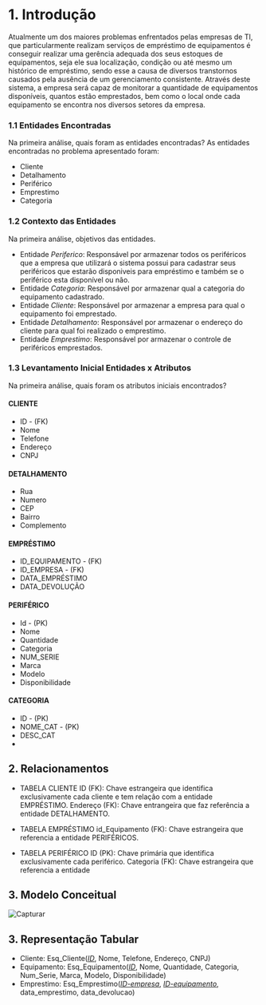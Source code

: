 # 1. Introdução

Atualmente um dos maiores problemas enfrentados pelas empresas de TI, que particularmente realizam serviços de empréstimo de equipamentos é conseguir realizar uma gerência adequada dos seus estoques de equipamentos, seja ele sua localização, condição ou até mesmo um histórico de empréstimo, sendo esse a causa de diversos transtornos causados pela ausência de um gerenciamento consistente. Através deste sistema, a empresa será capaz de monitorar a quantidade de equipamentos disponíveis, quantos estão emprestados, bem como o local onde cada equipamento se encontra nos diversos setores da empresa. 


### 1.1 Entidades Encontradas
Na primeira análise, quais foram as entidades encontradas?
As entidades encontradas no problema apresentado foram:
- Cliente
- Detalhamento
- Periférico
- Emprestimo
- Categoria

### 1.2 Contexto das Entidades

Na primeira análise, objetivos das entidades.

- Entidade _Periferico_: Responsável por armazenar todos os periféricos que a empresa que utilizará o sistema possui para cadastrar seus periféricos que estarão disponiveis para empréstimo e também se o periférico esta disponível ou não.
- Entidade _Categoria_: Responsável por armazenar qual a categoria do equipamento cadastrado.
- Entidade _Cliente_: Responsável por armazenar a empresa para qual o equipamento foi emprestado.
- Entidade _Detalhamento_: Responsável por armazenar o endereço do cliente para qual foi realizado o emprestimo.
- Entidade _Emprestimo_: Responsável por armazenar o controle de periféricos emprestados.


### 1.3  Levantamento Inicial Entidades x Atributos

Na primeira análise, quais foram os atributos iniciais encontrados?

#### CLIENTE
- ID - (FK)
- Nome
- Telefone
- Endereço
- CNPJ

#### DETALHAMENTO
- Rua
- Numero
- CEP
- Bairro
- Complemento
  
#### EMPRÉSTIMO

- ID_EQUIPAMENTO - (FK)
- ID_EMPRESA - (FK)
- DATA_EMPRÉSTIMO
- DATA_DEVOLUÇÃO

#### PERIFÉRICO
- Id - (PK)
- Nome
- Quantidade
- Categoria
- NUM_SERIE
- Marca
- Modelo
- Disponibilidade
  
#### CATEGORIA
- ID - (PK)
- NOME_CAT - (PK)
- DESC_CAT
- 
## 2. Relacionamentos
- TABELA CLIENTE
  ID (FK): Chave estrangeira que identifica exclusivamente cada cliente e tem relação com a entidade EMPRÉSTIMO.
  Endereço (FK): Chave entrangeira que faz referência a entidade DETALHAMENTO.
  
- TABELA EMPRÉSTIMO
  id_Equipamento (FK): Chave estrangeira que referencia a entidade PERIFÉRICOS.
  
- TABELA PERIFÉRICO
  ID (PK): Chave primária que identifica exclusivamente cada periférico.
  Categoria (FK): Chave estrangeira que referencia a entidade

## 3. Modelo Conceitual
![Capturar](https://github.com/ICEI-PUC-Minas-PPC-CC/ppc-cc-2023-2-bd-noite-db-ti/assets/43485533/5f48f09f-700a-4b27-8e56-d5acacc40731)


## 3. Representação Tabular
- Cliente: Esq_Cliente(<ins>_ID_</ins>, Nome, Telefone, Endereço, CNPJ)
- Equipamento: Esq_Equipamento(<ins>_ID_</ins>, Nome, Quantidade, Categoria, Num_Serie, Marca, Modelo, Disponibilidade)
- Emprestimo: Esq_Emprestimo(<ins>_ID-empresa_</ins>, <ins>_ID-equipamento_</ins>, data_emprestimo, data_devolucao) 
